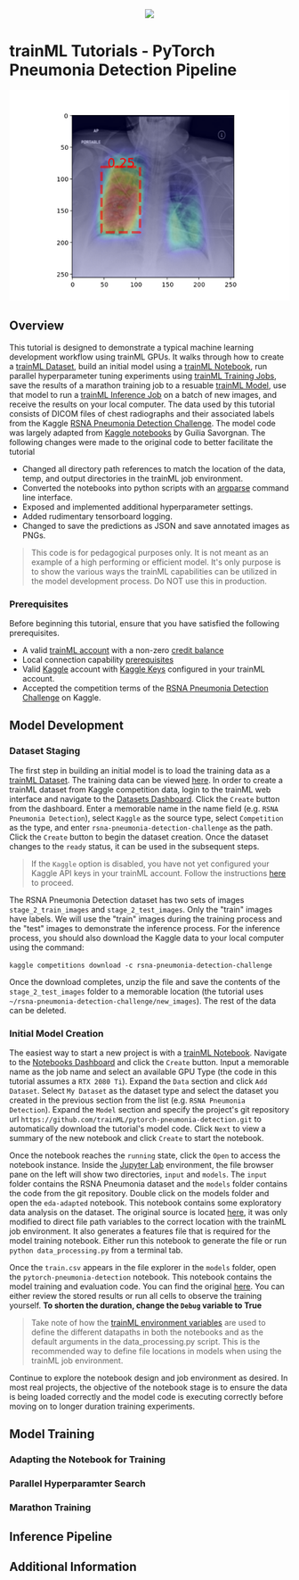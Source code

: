 <!--- Licensed to the trainML under one -->
<!--- or more contributor license agreements.  See the NOTICE file -->
<!--- distributed with this work for additional information -->
<!--- regarding copyright ownership.  The trainML this file -->
<!--- to you under the Apache License, Version 2.0 (the -->
<!--- "License"); you may not use this file except in compliance -->
<!--- with the License.  You may obtain a copy of the License at -->

<!---   http://www.apache.org/licenses/LICENSE-2.0 -->

<!--- Unless required by applicable law or agreed to in writing, -->
<!--- software distributed under the License is distributed on an -->
<!--- "AS IS" BASIS, WITHOUT WARRANTIES OR CONDITIONS OF ANY -->
<!--- KIND, either express or implied.  See the License for the -->
<!--- specific language governing permissions and limitations -->
<!--- under the License. -->

<div align="center">
  <a href="https://www.trainml.ai/"><img src="https://www.trainml.ai/static/img/trainML-logo-purple.png"></a><br>
</div>


trainML Tutorials - PyTorch Pneumonia Detection Pipeline
=====

![Example Prediction](example.png)

## Overview

This tutorial is designed to demonstrate a typical machine learning development workflow using trainML GPUs.  It walks through how to create a [trainML Dataset](https://app.trainml.ai/datasets), build an initial model using a [trainML Notebook](https://app.trainml.ai/jobs/notebook), run parallel hyperparameter tuning experiments using [trainML Training Jobs](https://app.trainml.ai/jobs/training), save the results of a marathon training job to a resuable [trainML Model](https://app.trainml.ai/models), use that model to run a [trainML Inference Job](https://app.trainml.ai/jobs/inference) on a batch of new images, and receive the results on your local computer.  The data used by this tutorial consists of DICOM files of chest radiographs and their associated labels from the Kaggle [RSNA Pneumonia Detection Challenge](https://www.kaggle.com/c/rsna-pneumonia-detection-challenge).  The model code was largely adapted from [Kaggle notebooks](https://www.kaggle.com/giuliasavorgnan/0-123-lb-pytorch-unet-run-on-google-cloud) by Guilia Savorgnan.  The following changes were made to the original code to better facilitate the tutorial

- Changed all directory path references to match the location of the data, temp, and output directories in the trainML job environment.
- Converted the notebooks into python scripts with an [argparse](https://docs.python.org/3/howto/argparse.html) command line interface.
- Exposed and implemented additional hyperparameter settings.
- Added rudimentary tensorboard logging.
- Changed to save the predictions as JSON and save annotated images as PNGs.

> This code is for pedagogical purposes only.  It is not meant as an example of a high performing or efficient model.  It's only purpose is to show the various ways the trainML capabilities can be utilized in the model development process.  Do NOT use this in production.

### Prerequisites

Before beginning this tutorial, ensure that you have satisfied the following prerequisites.

- A valid [trainML account](https://auth.trainml.ai/login?response_type=code&client_id=536hafr05s8qj3ihgf707on4aq&redirect_uri=https://app.trainml.ai/auth/callback) with a non-zero [credit balance](https://docs.trainml.ai/reference/billing-credits/)
- Local connection capability [prerequisites](https://docs.trainml.ai/reference/third-party-keys/#kaggle-keys)
- Valid [Kaggle](https://www.kaggle.com) account with [Kaggle Keys](https://docs.trainml.ai/reference/third-party-keys/#kaggle-keys) configured in your trainML account.
- Accepted the competition terms of the [RSNA Pneumonia Detection Challenge](https://www.kaggle.com/c/rsna-pneumonia-detection-challenge) on Kaggle.

## Model Development

### Dataset Staging

The first step in building an initial model is to load the training data as a [trainML Dataset](https://docs.trainml.ai//reference/datasets).  The training data can be viewed [here](https://www.kaggle.com/c/rsna-pneumonia-detection-challenge/data).  In order to create a trainML dataset from Kaggle competition data, login to the trainML web interface and navigate to the [Datasets Dashboard](https://app.trainml.ai/datasets).  Click the `Create` button from the dashboard.  Enter a memorable name in the name field (e.g. `RSNA Pneumonia Detection`), select `Kaggle` as the source type, select `Competition` as the type, and enter `rsna-pneumonia-detection-challenge` as the path.  Click the `Create` button to begin the dataset creation.  Once the dataset changes to the `ready` status, it can be used in the subsequent steps.

> If the `Kaggle` option is disabled, you have not yet configured your Kaggle API keys in your trainML account.  Follow the instructions [here](https://docs.trainml.ai/reference/third-party-keys/#kaggle-keys) to proceed.

The RSNA Pneumonia Detection dataset has two sets of images `stage_2_train_images` and `stage_2_test_images`.  Only the "train" images have labels.  We will use the "train" images during the training process and the "test" images to demonstrate the inference process.  For the inference process, you should also download the Kaggle data to your local computer using the command: 

`kaggle competitions download -c rsna-pneumonia-detection-challenge`

Once the download completes, unzip the file and save the contents of the `stage_2_test_images` folder to a memorable location (the tutorial uses `~/rsna-pneumonia-detection-challenge/new_images`).  The rest of the data can be deleted.

### Initial Model Creation

The easiest way to start a new project is with a [trainML Notebook](https://docs.trainml.ai/getting-started/running-notebook/).  Navigate to the [Notebooks Dashboard](https://app.trainml.ai/notebook) and click the `Create` button.  Input a memorable name as the job name and select an available GPU Type (the code in this tutorial assumes a `RTX 2080 Ti`).  Expand the `Data` section and click `Add Dataset`.  Select `My Dataset` as the dataset type and select the dataset you created in the previous section from the list (e.g. `RSNA Pneumonia Detection`).  Expand the `Model` section and specify the project's git repository url `https://github.com/trainML/pytorch-pneumonia-detection.git` to automatically download the tutorial's model code.  Click `Next` to view a summary of the new notebook and click `Create` to start the notebook.

Once the notebook reaches the `running` state, click the `Open` to access the notebook instance.  Inside the [Jupyter Lab](https://jupyter.org) environment, the file browser pane on the left will show two directories, `input` and `models`.  The `input` folder contains the RSNA Pneumonia dataset and the `models` folder contains the code from the git repository.  Double click on the models folder and open the `eda-adapted` notebook.  This notebook contains some exploratory data analysis on the dataset.  The original source is located [here](https://www.kaggle.com/giuliasavorgnan/start-here-beginner-intro-to-lung-opacity-s1), it was only modified to direct file path variables to the correct location with the trainML job environment.  It also generates a features file that is required for the model training notebook.  Either run this notebook to generate the file or run `python data_processing.py` from a terminal tab.

Once the `train.csv` appears in the file explorer in the `models` folder, open the `pytorch-pneumonia-detection` notebook.  This notebook contains the model training and evaluation code.  You can find the original [here](https://www.kaggle.com/giuliasavorgnan/0-123-lb-pytorch-unet-run-on-google-cloud).  You can either review the stored results or run all cells to observe the training yourself.  **To shorten the duration, change the `Debug` variable to True**

> Take note of how the [trainML environment variables](https://docs.trainml.ai/reference/environment-variables/) are used to define the different datapaths in both the notebooks and as the default arguments in the data_processing.py script.  This is the recommended way to define file locations in models when using the trainML job environment.

Continue to explore the notebook design and job environment as desired.  In most real projects, the objective of the notebook stage is to ensure the data is being loaded correctly and the model code is executing correctly before moving on to longer duration training experiments.

## Model Training

### Adapting the Notebook for Training


### Parallel Hyperparamter Search


### Marathon Training


## Inference Pipeline


## Additional Information

